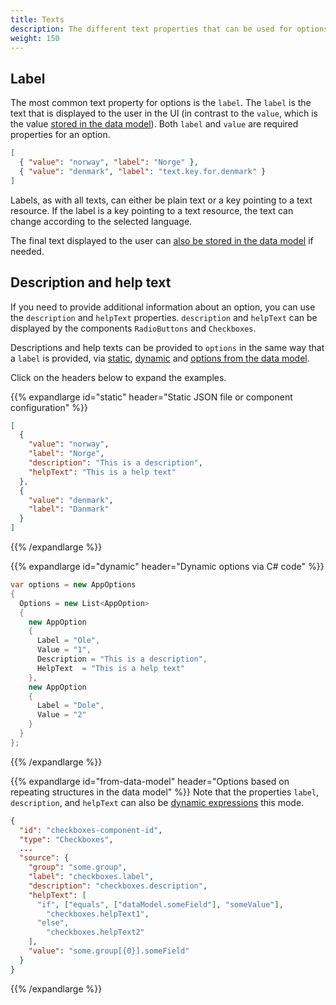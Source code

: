 ```yaml
---
title: Texts
description: The different text properties that can be used for options
weight: 150
---
```


## Label

The most common text property for options is the `label`. The `label` is the text that is displayed to the user in the
UI (in contrast to the `value`, which is the value [stored in the data model](/en/altinn-studio/v8/guides/development/options/functionality/data-binding/)).
Both `label` and `value` are required properties for an option.

```json
[
  { "value": "norway", "label": "Norge" },
  { "value": "denmark", "label": "text.key.for.denmark" }
]
```

Labels, as with all texts, can either be plain text or a key pointing to a text resource. If the label is a key pointing
to a text resource, the text can change according to the selected language.

The final text displayed to the user can [also be stored in the data model](/en/altinn-studio/v8/guides/development/options/functionality/data-binding/#storing-the-label) if needed.

## Description and help text

If you need to provide additional information about an option, you can use the `description` and `helpText` properties.
`description` and `helpText` can be displayed by the components `RadioButtons` and `Checkboxes`.

Descriptions and help texts can be provided to `options` in the same way that a `label` is provided, via
[static](/en/altinn-studio/v8/guides/development/options/sources/static/), [dynamic](/en/altinn-studio/v8/guides/development/options/sources/dynamic/)
and [options from the data model](/en/altinn-studio/v8/guides/development/options/sources/from-data-model/).

Click on the headers below to expand the examples.

{{% expandlarge id="static" header="Static JSON file or component configuration" %}}
```json
[
  {
    "value": "norway",
    "label": "Norge",
    "description": "This is a description",
    "helpText": "This is a help text"
  },
  {
    "value": "denmark",
    "label": "Danmark"
  }
]
```
{{% /expandlarge %}}

{{% expandlarge id="dynamic" header="Dynamic options via C# code" %}}
```cs
var options = new AppOptions
{
  Options = new List<AppOption>
  {
    new AppOption
    {
      Label = "Ole",
      Value = "1",
      Description = "This is a description",
      HelpText  = "This is a help text"
    },
    new AppOption
    {
      Label = "Dole",
      Value = "2"
    }
  }
};
```
{{% /expandlarge %}}

{{% expandlarge id="from-data-model" header="Options based on repeating structures in the data model" %}}
Note that the properties `label`, `description`, and `helpText` can also be [dynamic expressions](/en/altinn-studio/v8/guides/development/dynamics/) 
this mode.

```json
{
  "id": "checkboxes-component-id",
  "type": "Checkboxes",
  ...
  "source": {
    "group": "some.group",
    "label": "checkboxes.label",
    "description": "checkboxes.description",
    "helpText": [
      "if", ["equals", ["dataModel.someField"], "someValue"],
        "checkboxes.helpText1",
      "else",
        "checkboxes.helpText2"
    ],
    "value": "some.group[{0}].someField"
  }
}
```
{{% /expandlarge %}}